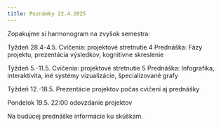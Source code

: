 ```yaml
---
title: Poznámky 22.4.2025
---
```


Zopakujme si harmonogram na zvyšok semestra:

Týždeň 28.4-4.5.
Cvičenia: projektové stretnutie 4
Prednáška: Fázy projektu, prezentácia výsledkov, kognitívne skreslenie

Týždeň 5.-11.5.
Cvičenia: projektové stretnutie 5
Prednáška: Infografika, interaktivita, iné systémy vizualizácie, špecializované grafy

Týždeň 12.-18.5.
Prezentácie projektov počas cvičení aj prednášky

Pondelok 19.5. 22:00 odovzdanie projektov

Na budúcej prednáške informácie ku skúškam.